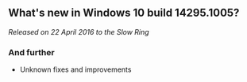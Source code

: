 ## What's new in Windows 10 build 14295.1005?
_Released on 22 April 2016 to the Slow Ring_

### And further
- Unknown fixes and improvements
